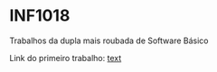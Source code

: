 # INF1018
Trabalhos da dupla mais roubada de Software Básico

Link do primeiro trabalho: [text](http://www4.inf.puc-rio.br/~inf1018/2024.2/trabs/t1/trab1-20242.html)